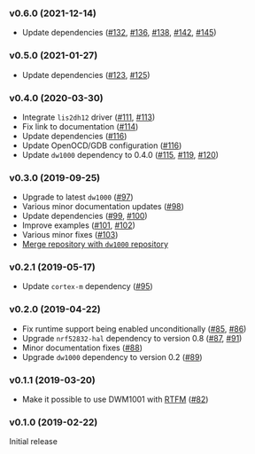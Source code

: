 ### v0.6.0 (2021-12-14)

- Update dependencies ([#132], [#136], [#138], [#142], [#145])

[#132]: https://github.com/braun-embedded/rust-dw1000/pull/132
[#136]: https://github.com/braun-embedded/rust-dw1000/pull/136
[#138]: https://github.com/braun-embedded/rust-dw1000/pull/138
[#142]: https://github.com/braun-embedded/rust-dw1000/pull/142
[#145]: https://github.com/braun-embedded/rust-dw1000/pull/145


### v0.5.0 (2021-01-27)

- Update dependencies ([#123], [#125])

[#123]: https://github.com/braun-embedded/rust-dw1000/pull/123
[#125]: https://github.com/braun-embedded/rust-dw1000/pull/125


<a name="v0.4.0"></a>
### v0.4.0 (2020-03-30)

- Integrate `lis2dh12` driver ([#111], [#113])
- Fix link to documentation ([#114])
- Update dependencies ([#116])
- Update OpenOCD/GDB configuration ([#116])
- Update `dw1000` dependency to 0.4.0 ([#115], [#119], [#120])

[#111]: https://github.com/braun-embedded/rust-dw1000/pull/111
[#113]: https://github.com/braun-embedded/rust-dw1000/pull/113
[#114]: https://github.com/braun-embedded/rust-dw1000/pull/114
[#115]: https://github.com/braun-embedded/rust-dw1000/pull/115
[#116]: https://github.com/braun-embedded/rust-dw1000/pull/116
[#119]: https://github.com/braun-embedded/rust-dw1000/pull/119
[#120]: https://github.com/braun-embedded/rust-dw1000/pull/120

<a name="v0.3.0"></a>
### v0.3.0 (2019-09-25)

- Upgrade to latest `dw1000` ([#97])
- Various minor documentation updates ([#98])
- Update dependencies ([#99], [#100])
- Improve examples ([#101], [#102])
- Various minor fixes ([#103])
- [Merge repository with `dw1000` repository](https://github.com/braun-embedded/rust-dw1000/pull/102)

[#97]: https://github.com/braun-embedded/rust-dwm1001/pull/97
[#98]: https://github.com/braun-embedded/rust-dwm1001/pull/98
[#99]: https://github.com/braun-embedded/rust-dwm1001/pull/99
[#100]: https://github.com/braun-embedded/rust-dwm1001/pull/100
[#101]: https://github.com/braun-embedded/rust-dwm1001/pull/101
[#102]: https://github.com/braun-embedded/rust-dwm1001/pull/102
[#103]: https://github.com/braun-embedded/rust-dwm1001/pull/103


<a name="v0.2.1"></a>
### v0.2.1 (2019-05-17)

- Update `cortex-m` dependency ([#95])

[#95]: https://github.com/braun-robotics/rust-dwm1001/pull/95


<a name="v0.2.0"></a>
### v0.2.0 (2019-04-22)

- Fix runtime support being enabled unconditionally ([#85], [#86])
- Upgrade `nrf52832-hal` dependency to version 0.8 ([#87], [#91])
- Minor documentation fixes ([#88])
- Upgrade `dw1000` dependency to version 0.2 ([#89])

[#85]: https://github.com/braun-robotics/rust-dwm1001/pull/85
[#86]: https://github.com/braun-robotics/rust-dwm1001/pull/86
[#87]: https://github.com/braun-robotics/rust-dwm1001/pull/87
[#91]: https://github.com/braun-robotics/rust-dwm1001/pull/91
[#88]: https://github.com/braun-robotics/rust-dwm1001/pull/88
[#89]: https://github.com/braun-robotics/rust-dwm1001/pull/89


<a name="v0.1.1"></a>
### v0.1.1 (2019-03-20)

- Make it possible to use DWM1001 with [RTFM](https://crates.io/crates/cortex-m-rtfm) ([#82](https://github.com/braun-robotics/rust-dwm1001/pull/82))


<a name="v0.1.0"></a>
### v0.1.0 (2019-02-22)

Initial release
